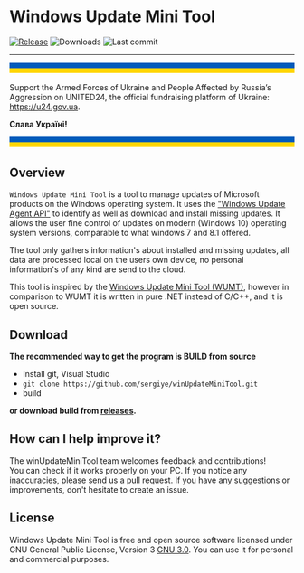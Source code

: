 # Windows Update Mini Tool
[![Release](https://img.shields.io/github/v/release/sergiye/winUpdateMiniTool?style=for-the-badge)](https://github.com/sergiye/winUpdateMiniTool/releases/latest)
![Downloads](https://img.shields.io/github/downloads/sergiye/winUpdateMiniTool/total?style=for-the-badge&color=ff4f42)
![Last commit](https://img.shields.io/github/last-commit/sergiye/winUpdateMiniTool?style=for-the-badge&color=00AD00)

----

[<img src="https://github.com/sergiye/hiberbeeTheme/raw/master/assets/ukraine_flag_bar.png" alt="UA"/>](https://u24.gov.ua)


Support the Armed Forces of Ukraine and People Affected by Russia’s Aggression on UNITED24, the official fundraising platform of Ukraine: https://u24.gov.ua.

**Слава Україні!**

[<img src="https://github.com/sergiye/hiberbeeTheme/raw/master/assets/ukraine_flag_bar.png" alt="UA"/>](https://u24.gov.ua)

## Overview

`Windows Update Mini Tool` is a tool to manage updates of Microsoft products on the Windows operating system.
It uses the ["Windows Update Agent API"](https://docs.microsoft.com/en-us/windows/win32/wua_sdk/portal-client) to identify as well as download and install missing updates.
It allows the user fine control of updates on modern (Windows 10) operating system versions, comparable to what windows 7 and 8.1 offered.

The tool only gathers information's about installed and missing updates, all data are processed local on the users own device, no personal information's of any kind are send to the cloud.

This tool is inspired by the [Windows Update Mini Tool (WUMT)](https://www.majorgeeks.com/files/details/windows_update_minitool.html), however in comparison to WUMT it is written in pure .NET instead of C/C++, and it is open source.

## Download

**The recommended way to get the program is BUILD from source**
- Install git, Visual Studio
- `git clone https://github.com/sergiye/winUpdateMiniTool.git`
- build

**or download build from [releases](https://github.com/sergiye/winUpdateMiniTool/releases).**

## How can I help improve it?
The winUpdateMiniTool team welcomes feedback and contributions!<br/>
You can check if it works properly on your PC. If you notice any inaccuracies, please send us a pull request. If you have any suggestions or improvements, don't hesitate to create an issue.

## License

Windows Update Mini Tool is free and open source software licensed under GNU General Public License, Version 3 [GNU 3.0](https://www.gnu.org/licenses/gpl-3.0.html). You can use it for personal and commercial purposes.
